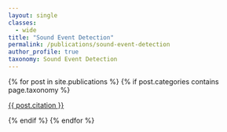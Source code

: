 ```yaml
---
layout: single
classes: 
  - wide
title: "Sound Event Detection"
permalink: /publications/sound-event-detection
author_profile: true
taxonomy: Sound Event Detection
---
```


<section class="taxonomy__section">
{% for post in site.publications %}
  {% if post.categories contains page.taxonomy %}
      <div class="small entries-{{ page.entries_layout | default: 'list' }}">
          <p class="archive__item-excerpt" itemprop="description">
            <a href="{{ post.paperurl }}"><i class="fas fa-fw fa-file-pdf" aria-hidden="true"></i></a>
            <a href="{{ post.permalink }}">
            {{ post.citation }} </a>
          </p>
      </div>
  {% endif %}
{% endfor %}
</section>